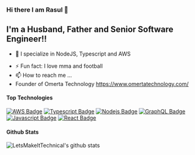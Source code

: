 ### Hi there I am Rasul 👋 

## I'm a Husband, Father and Senior Software Engineer!!

- 👀 I specialize in NodeJS, Typescript and AWS
<!-- - 🥅 2022 Goals: Contribute more to Open Source projects  -->
- ⚡ Fun fact: I love mma and football
- 📫 How to reach me ...
- Founder of Omerta Technology https://www.omertatechnology.com/
<!-- - 💞️ I’m looking to collaborate on ...
- 📫 How to reach me ... -->


#### Top Technologies

<!-- TODO: Make technologies links takes you to repositories -->
[![AWS Badge](https://img.shields.io/badge/-AWS-orange?style=for-the-badge&labelColor=black&logo=amazon&logoColor=orange)](#)
[![Typescript Badge](https://img.shields.io/badge/-Typescript-007acc?style=for-the-badge&labelColor=black&logo=typescript&logoColor=007acc)](#)
[![Nodejs Badge](https://img.shields.io/badge/-Nodejs-3C873A?style=for-the-badge&labelColor=black&logo=node.js&logoColor=3C873A)](#) 
[![GraphQL Badge](https://img.shields.io/badge/-GraphQl-e535ab?style=for-the-badge&labelColor=black&logo=node.js&logoColor=e535ab)](#)
[![Javascript Badge](https://img.shields.io/badge/-Javascript-F0DB4F?style=for-the-badge&labelColor=black&logo=javascript&logoColor=F0DB4F)](#)
[![React Badge](https://img.shields.io/badge/-React-61DBFB?style=for-the-badge&labelColor=black&logo=react&logoColor=61DBFB)](#) 
 




#### Github Stats

![LetsMakeItTechnical's github stats](https://github-readme-stats.vercel.app/api?username=LetsMakeItTechnical&count_private=true&theme=tokyonight&hide=contribs,prs)
